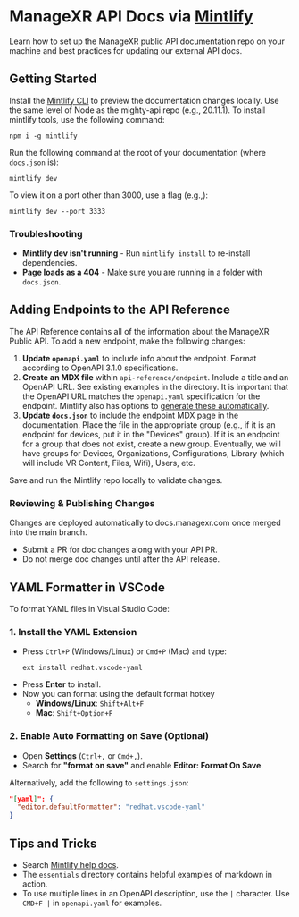 # ManageXR API Docs via [Mintlify](https://mintlify.com/)

Learn how to set up the ManageXR public API documentation repo on your machine and best practices for updating our external API docs.

## Getting Started

Install the [Mintlify CLI](https://www.npmjs.com/package/mintlify) to preview the documentation changes locally. Use the same level of Node as the mighty-api repo (e.g., 20.11.1). To install mintlify tools, use the following command:

```
npm i -g mintlify
```

Run the following command at the root of your documentation (where `docs.json` is):

```
mintlify dev
```

To view it on a port other than 3000, use a flag (e.g.,):

```
mintlify dev --port 3333
```

### Troubleshooting

- **Mintlify dev isn't running** - Run `mintlify install` to re-install dependencies.
- **Page loads as a 404** - Make sure you are running in a folder with `docs.json`.

## Adding Endpoints to the API Reference

The API Reference contains all of the information about the ManageXR Public API. To add a new endpoint, make the following changes:

1. **Update `openapi.yaml`** to include info about the endpoint. Format according to OpenAPI 3.1.0 specifications.
2. **Create an MDX file** within `api-reference/endpoint`. Include a title and an OpenAPI URL. See existing examples in the directory. It is important that the OpenAPI URL matches the `openapi.yaml` specification for the endpoint. Mintlify also has options to [generate these automatically](https://mintlify.com/docs/api-playground/openapi/setup#autogenerate-files-recommended).
3. **Update `docs.json`** to include the endpoint MDX page in the documentation. Place the file in the appropriate group (e.g., if it is an endpoint for devices, put it in the "Devices" group). If it is an endpoint for a group that does not exist, create a new group. Eventually, we will have groups for Devices, Organizations, Configurations, Library (which will include VR Content, Files, Wifi), Users, etc.

Save and run the Mintlify repo locally to validate changes.

### Reviewing & Publishing Changes

Changes are deployed automatically to docs.managexr.com once merged into the main branch.

- Submit a PR for doc changes along with your API PR.
- Do not merge doc changes until after the API release.

## YAML Formatter in VSCode

To format YAML files in Visual Studio Code:

### 1. Install the YAML Extension

- Press `Ctrl+P` (Windows/Linux) or `Cmd+P` (Mac) and type:
  ```
  ext install redhat.vscode-yaml
  ```
- Press **Enter** to install.
- Now you can format using the default format hotkey
  - **Windows/Linux**: `Shift+Alt+F`
  - **Mac**: `Shift+Option+F`

### 2. Enable Auto Formatting on Save (Optional)

- Open **Settings** (`Ctrl+,` or `Cmd+,`).
- Search for **"format on save"** and enable **Editor: Format On Save**.

Alternatively, add the following to `settings.json`:

```json
"[yaml]": {
  "editor.defaultFormatter": "redhat.vscode-yaml"
}
```

## Tips and Tricks

- Search [Mintlify help docs](https://mintlify.com/docs/development).
- The `essentials` directory contains helpful examples of markdown in action.
- To use multiple lines in an OpenAPI description, use the `|` character. Use `CMD+F |` in `openapi.yaml` for examples.
